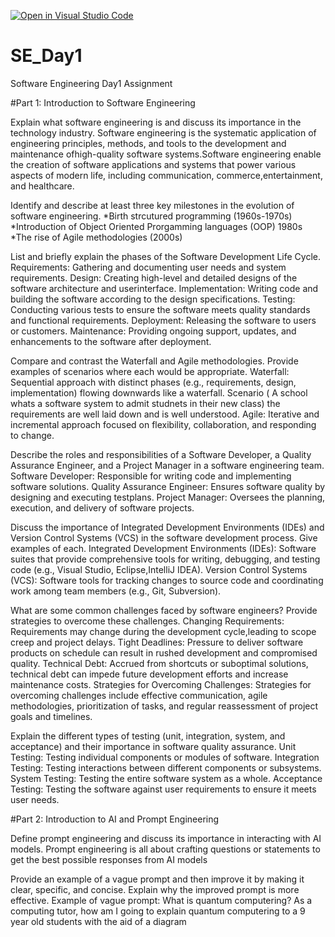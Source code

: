 [![Open in Visual Studio Code](https://classroom.github.com/assets/open-in-vscode-2e0aaae1b6195c2367325f4f02e2d04e9abb55f0b24a779b69b11b9e10269abc.svg)](https://classroom.github.com/online_ide?assignment_repo_id=15565800&assignment_repo_type=AssignmentRepo)
# SE_Day1
Software Engineering Day1 Assignment

#Part 1: Introduction to Software Engineering

Explain what software engineering is and discuss its importance in the technology industry.
Software engineering is the systematic application of engineering principles, methods, and tools to the development and maintenance ofhigh-quality software systems.Software engineering enable the creation of software applications and systems that power various aspects of modern life, including communication, commerce,entertainment, and healthcare.

Identify and describe at least three key milestones in the evolution of software engineering.
*Birth strcutured programming (1960s-1970s) *Introduction of Object Oriented Prorgamming languages (OOP) 1980s *The rise of Agile methodologies (2000s)

List and briefly explain the phases of the Software Development Life Cycle.
Requirements: Gathering and documenting user needs and system requirements. Design: Creating high-level and detailed designs of the software architecture and userinterface. Implementation: Writing code and building the software according to the design specifications. Testing: Conducting various tests to ensure the software meets quality standards and functional requirements. Deployment: Releasing the software to users or customers. Maintenance: Providing ongoing support, updates, and enhancements to the software after deployment.

Compare and contrast the Waterfall and Agile methodologies. Provide examples of scenarios where each would be appropriate.
Waterfall: Sequential approach with distinct phases (e.g., requirements, design, implementation) flowing downwards like a waterfall. Scenario ( A school whats a software system to admit studnets in their new class) the requirements are well laid down and is well understood. Agile: Iterative and incremental approach focused on flexibility, collaboration, and responding to change.

Describe the roles and responsibilities of a Software Developer, a Quality Assurance Engineer, and a Project Manager in a software engineering team.
Software Developer: Responsible for writing code and implementing software solutions. Quality Assurance Engineer: Ensures software quality by designing and executing testplans. Project Manager: Oversees the planning, execution, and delivery of software projects.

Discuss the importance of Integrated Development Environments (IDEs) and Version Control Systems (VCS) in the software development process. Give examples of each.
Integrated Development Environments (IDEs): Software suites that provide comprehensive tools for writing, debugging, and testing code (e.g., Visual Studio, Eclipse,IntelliJ IDEA). Version Control Systems (VCS): Software tools for tracking changes to source code and coordinating work among team members (e.g., Git, Subversion).

What are some common challenges faced by software engineers? Provide strategies to overcome these challenges.
Changing Requirements: Requirements may change during the development cycle,leading to scope creep and project delays. Tight Deadlines: Pressure to deliver software products on schedule can result in rushed development and compromised quality. Technical Debt: Accrued from shortcuts or suboptimal solutions, technical debt can impede future development efforts and increase maintenance costs. Strategies for Overcoming Challenges: Strategies for overcoming challenges include effective communication, agile methodologies, prioritization of tasks, and regular reassessment of project goals and timelines.

Explain the different types of testing (unit, integration, system, and acceptance) and their importance in software quality assurance.
Unit Testing: Testing individual components or modules of software.  Integration Testing: Testing interactions between different components or subsystems. System Testing: Testing the entire software system as a whole. Acceptance Testing: Testing the software against user requirements to ensure it meets user needs.

#Part 2: Introduction to AI and Prompt Engineering


Define prompt engineering and discuss its importance in interacting with AI models.
Prompt engineering is all about crafting questions or statements to get the best possible responses from AI models

Provide an example of a vague prompt and then improve it by making it clear, specific, and concise. Explain why the improved prompt is more effective.
Example of vague prompt: What is quantum computering?   As a computing tutor, how am I going to explain quantum computering to a 9 year old students with the aid of a diagram
